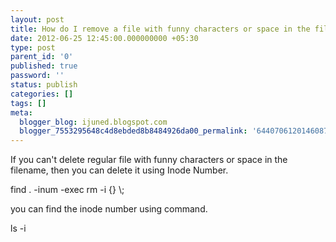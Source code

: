 ```yaml
---
layout: post
title: How do I remove a file with funny characters or space in the filename
date: 2012-06-25 12:45:00.000000000 +05:30
type: post
parent_id: '0'
published: true
password: ''
status: publish
categories: []
tags: []
meta:
  blogger_blog: ijuned.blogspot.com
  blogger_7553295648c4d8ebded8b8484926da00_permalink: '6440706120146087940'
---
```

<div dir="ltr" style="text-align:left;">
<div>If you can't delete <span class="IL_AD" id="IL_AD1">regular<span class="IL_AD_ICON"></span></span> file with funny characters or space in the filename, then you can delete it using Inode Number.</p>
<p>find . -inum  -exec rm -i {} \;</div>
<div></div>
<p><span>you </span><span class="IL_AD" id="IL_AD4">can find<span class="IL_AD_ICON"></span></span><span> the inode number using </span><span class="IL_AD" id="IL_AD5">command<span class="IL_AD_ICON"></span></span><span>.</span></p>
<p><span>ls -i  </span></div>
